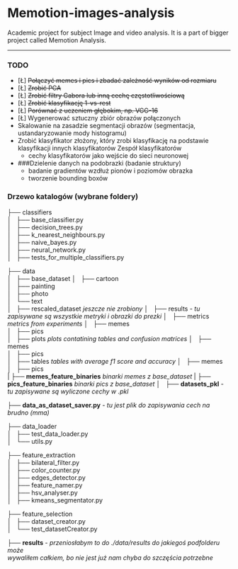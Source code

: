 # Memotion-images-analysis
Academic project for subject Image and video analysis. It is a part of bigger project called Memotion Analysis.

---------------
### TODO
- [Ł] ~~Połączyć memes i pics i zbadać zależność wyników od rozmiaru~~
- [Ł] ~~Zrobić PCA~~
- [Ł] ~~Zrobić filtry Gabora lub inną cechę częstotliwościową~~
- [Ł] ~~Zrobić klasyfikację 1-vs-rest~~
- [Ł] ~~Porównać z uczeniem głębokim, np. VGG-16~~
- [Ł] Wygenerować sztuczny zbiór obrazów połączonych
- Skalowanie na zasadzie segmentacji obrazów 
  (segmentacja, ustandaryzowanie mody histogramu)
- Zrobić klasyfikator złożony, który zrobi klasyfikację na podstawie klasyfikacji innych klasyfikatorów
  Zespół klasyfikatorów
    - cechy klasyfikatorów jako wejście do sieci neuronowej
- ###Dzielenie danych na podobrazki (badanie struktury)
    - badanie gradientów wzdłuż pionów i poziomów obrazka
    - tworzenie bounding boxów

### Drzewo katalogów (wybrane foldery)

├── classifiers   
│   ├── base_classifier.py  
│   ├── decision_trees.py  
│   ├── k_nearest_neighbours.py  
│   ├── naive_bayes.py  
│   ├── neural_network.py  
│   ├── tests_for_multiple_classifiers.py  

├── data  
│   ├── base_dataset
│       ├── cartoon      
│       ├── painting  
│       ├── photo    
│       └── text  
│   ├── rescaled_dataset *jeszcze nie zrobiony*
│   ├── results - *tu zapisywane są wszystkie metryki i obrazki do prezki*
│       ├── metrics *metrics from experiments*
│           ├── memes    
│           ├── pics       
│       ├── plots *plots contatining tables and confusion matrices*
│           ├── memes      
│           ├── pics    
│       ├── tables  *tables with average f1 score and accuracy*
│           ├── memes      
│           ├── pics  
|   ├── **memes_feature_binaries** *binarki memes z base_dataset*
|   ├── **pics_feature_binaries** *binarki pics z base_dataset*
│   ├── **datasets_pkl** - *tu zapisywane są wyliczone cechy w .pkl*

├── **data_as_dataset_saver.py** - *tu jest plik do zapisywania cech na brudno (mma)*  

├── data_loader  
│   ├── test_data_loader.py  
│   └── utils.py   
  
├── feature_extraction  
│   ├── bilateral_filter.py  
│   ├── color_counter.py  
│   ├── edges_detector.py  
│   ├── feature_namer.py  
│   ├── hsv_analyser.py  
│   ├── kmeans_segmentator.py  

├── feature_selection  
│   ├── dataset_creator.py  
│   └── test_datasetCreator.py  

├── **results** - *przeniosłabym to do ./data/results do jakiegoś podfolderu może*  \
    *wywaliłem całkiem, bo nie jest już nam chyba do szczęścia potrzebne*
